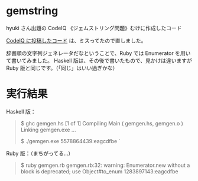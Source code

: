 gemstring
=========

hyuki さん出題の CodeIQ 《ジェムストリング問題》むけに作成したコード

[CodeIQ に投稿したコード](http://uhideyuki.sakura.ne.jp/uDiary/?date=20140214) は、ミスってたので直しました。

辞書順の文字列ジェネレータだなということで、Ruby では Enumerator を用いて書いてみました。
Haskell 版は、その後で書いたもので、見かけは違いますが Ruby 版と同じです。（「同じ」はいい過ぎかな）

# 実行結果

Haskell 版：

>$ ghc gemgen.hs
>[1 of 1] Compiling Main             ( gemgen.hs, gemgen.o )
>Linking gemgen.exe ...
>
>$ ./gemgen.exe
>5578864439:eagcdfbe
`

Ruby 版：（まちがってる…）

>$ ruby gemgen.rb
>gemgen.rb:32: warning: Enumerator.new without a block is deprecated; use Object#to_enum
>1283897143:eagcdfbe
